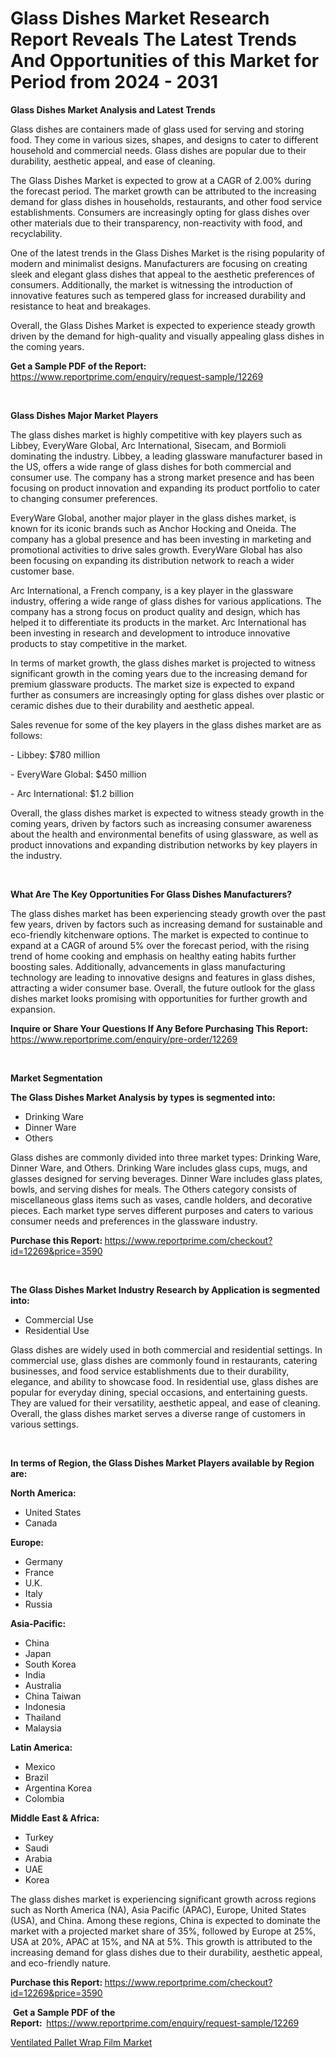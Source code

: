 <p><h1>Glass Dishes Market Research Report Reveals The Latest Trends And Opportunities of this Market for Period from 2024 - 2031</h1></p><p><strong>Glass Dishes Market Analysis and Latest Trends</strong></p>
<p><p>Glass dishes are containers made of glass used for serving and storing food. They come in various sizes, shapes, and designs to cater to different household and commercial needs. Glass dishes are popular due to their durability, aesthetic appeal, and ease of cleaning.</p><p>The Glass Dishes Market is expected to grow at a CAGR of 2.00% during the forecast period. The market growth can be attributed to the increasing demand for glass dishes in households, restaurants, and other food service establishments. Consumers are increasingly opting for glass dishes over other materials due to their transparency, non-reactivity with food, and recyclability.</p><p>One of the latest trends in the Glass Dishes Market is the rising popularity of modern and minimalist designs. Manufacturers are focusing on creating sleek and elegant glass dishes that appeal to the aesthetic preferences of consumers. Additionally, the market is witnessing the introduction of innovative features such as tempered glass for increased durability and resistance to heat and breakages.</p><p>Overall, the Glass Dishes Market is expected to experience steady growth driven by the demand for high-quality and visually appealing glass dishes in the coming years.</p></p>
<p><strong>Get a Sample PDF of the Report:&nbsp;</strong> <a href="https://www.reportprime.com/enquiry/request-sample/12269">https://www.reportprime.com/enquiry/request-sample/12269</a></p>
<p>&nbsp;</p>
<p><strong>Glass Dishes Major Market Players</strong></p>
<p><p>The glass dishes market is highly competitive with key players such as Libbey, EveryWare Global, Arc International, Sisecam, and Bormioli dominating the industry. Libbey, a leading glassware manufacturer based in the US, offers a wide range of glass dishes for both commercial and consumer use. The company has a strong market presence and has been focusing on product innovation and expanding its product portfolio to cater to changing consumer preferences.</p><p>EveryWare Global, another major player in the glass dishes market, is known for its iconic brands such as Anchor Hocking and Oneida. The company has a global presence and has been investing in marketing and promotional activities to drive sales growth. EveryWare Global has also been focusing on expanding its distribution network to reach a wider customer base.</p><p>Arc International, a French company, is a key player in the glassware industry, offering a wide range of glass dishes for various applications. The company has a strong focus on product quality and design, which has helped it to differentiate its products in the market. Arc International has been investing in research and development to introduce innovative products to stay competitive in the market.</p><p>In terms of market growth, the glass dishes market is projected to witness significant growth in the coming years due to the increasing demand for premium glassware products. The market size is expected to expand further as consumers are increasingly opting for glass dishes over plastic or ceramic dishes due to their durability and aesthetic appeal.</p><p>Sales revenue for some of the key players in the glass dishes market are as follows:</p><p>- Libbey: $780 million</p><p>- EveryWare Global: $450 million</p><p>- Arc International: $1.2 billion</p><p>Overall, the glass dishes market is expected to witness steady growth in the coming years, driven by factors such as increasing consumer awareness about the health and environmental benefits of using glassware, as well as product innovations and expanding distribution networks by key players in the industry.</p></p>
<p>&nbsp;</p>
<p><strong>What Are The Key Opportunities For Glass Dishes Manufacturers?</strong></p>
<p><p>The glass dishes market has been experiencing steady growth over the past few years, driven by factors such as increasing demand for sustainable and eco-friendly kitchenware options. The market is expected to continue to expand at a CAGR of around 5% over the forecast period, with the rising trend of home cooking and emphasis on healthy eating habits further boosting sales. Additionally, advancements in glass manufacturing technology are leading to innovative designs and features in glass dishes, attracting a wider consumer base. Overall, the future outlook for the glass dishes market looks promising with opportunities for further growth and expansion.</p></p>
<p><strong>Inquire or Share Your Questions If Any Before Purchasing This Report:</strong> <a href="https://www.reportprime.com/enquiry/pre-order/12269">https://www.reportprime.com/enquiry/pre-order/12269</a></p>
<p>&nbsp;</p>
<p><strong>Market Segmentation</strong></p>
<p><strong>The Glass Dishes Market Analysis by types is segmented into:</strong></p>
<p><ul><li>Drinking Ware</li><li>Dinner Ware</li><li>Others</li></ul></p>
<p><p>Glass dishes are commonly divided into three market types: Drinking Ware, Dinner Ware, and Others. Drinking Ware includes glass cups, mugs, and glasses designed for serving beverages. Dinner Ware includes glass plates, bowls, and serving dishes for meals. The Others category consists of miscellaneous glass items such as vases, candle holders, and decorative pieces. Each market type serves different purposes and caters to various consumer needs and preferences in the glassware industry.</p></p>
<p><strong>Purchase this Report:&nbsp;</strong><a href="https://www.reportprime.com/checkout?id=12269&price=3590">https://www.reportprime.com/checkout?id=12269&price=3590</a></p>
<p>&nbsp;</p>
<p><strong>The Glass Dishes Market Industry Research by Application is segmented into:</strong></p>
<p><ul><li>Commercial Use</li><li>Residential Use</li></ul></p>
<p><p>Glass dishes are widely used in both commercial and residential settings. In commercial use, glass dishes are commonly found in restaurants, catering businesses, and food service establishments due to their durability, elegance, and ability to showcase food. In residential use, glass dishes are popular for everyday dining, special occasions, and entertaining guests. They are valued for their versatility, aesthetic appeal, and ease of cleaning. Overall, the glass dishes market serves a diverse range of customers in various settings.</p></p>
<p>&nbsp;</p>
<p><strong>In terms of Region, the Glass Dishes Market Players available by Region are:</strong></p>
<p>
    <p> <strong> North America: </strong>
        <ul>
            <li>United States</li>
            <li>Canada</li>
        </ul>
        </p> 
    <p> <strong> Europe: </strong>
        <ul>
            <li>Germany</li>
            <li>France</li>
            <li>U.K.</li>
            <li>Italy</li>
            <li>Russia</li>
        </ul>
        </p> 
    <p> <strong> Asia-Pacific: </strong>
        <ul>
            <li>China</li>
            <li>Japan</li>
            <li>South Korea</li>
            <li>India</li>
            <li>Australia</li>
            <li>China Taiwan</li>
            <li>Indonesia</li>
            <li>Thailand</li>
            <li>Malaysia</li>
        </ul>
        </p> 
    <p> <strong> Latin America: </strong>
        <ul>
            <li>Mexico</li>
            <li>Brazil</li>
            <li>Argentina Korea</li>
            <li>Colombia</li>
        </ul>
        </p> 
    <p> <strong> Middle East & Africa: </strong>
        <ul>
            <li>Turkey</li>
            <li>Saudi</li>
            <li>Arabia</li>
            <li>UAE</li>
            <li>Korea</li>
        </ul>
    </p>
    </p>
<p><p>The glass dishes market is experiencing significant growth across regions such as North America (NA), Asia Pacific (APAC), Europe, United States (USA), and China. Among these regions, China is expected to dominate the market with a projected market share of 35%, followed by Europe at 25%, USA at 20%, APAC at 15%, and NA at 5%. This growth is attributed to the increasing demand for glass dishes due to their durability, aesthetic appeal, and eco-friendly nature.</p></p>
<p><strong>Purchase this Report: </strong><a href="https://www.reportprime.com/checkout?id=12269&price=3590">https://www.reportprime.com/checkout?id=12269&price=3590</a></p>
<p>&nbsp;<strong>Get a Sample PDF of the Report:&nbsp;&nbsp;</strong><a href="https://www.reportprime.com/enquiry/request-sample/12269">https://www.reportprime.com/enquiry/request-sample/12269</a></p>
<p><strong></strong></p>
<p><p><a href="https://cautious-neon-760.notion.site/Ventilated-Pallet-Wrap-Film-Market-Size-Market-Trends-and-Growth-Outlook-forecasted-for-period-fro-0a6edbd67cd74d9d9ac72081be7fd29b">Ventilated Pallet Wrap Film Market</a></p></p>